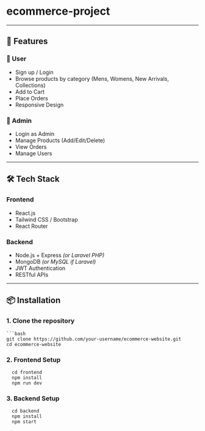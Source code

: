 ﻿# ecommerce-project

---

## 🚀 Features

### 👤 User
- Sign up / Login
- Browse products by category (Mens, Womens, New Arrivals, Collections)
- Add to Cart
- Place Orders
- Responsive Design

### 🔧 Admin
- Login as Admin
- Manage Products (Add/Edit/Delete)
- View Orders
- Manage Users

---

## 🛠️ Tech Stack

### Frontend
- React.js
- Tailwind CSS / Bootstrap
- React Router

### Backend
- Node.js + Express *(or Laravel PHP)*
- MongoDB *(or MySQL if Laravel)*
- JWT Authentication
- RESTful APIs

---

## 📦 Installation

### 1. Clone the repository
    ```bash
    git clone https://github.com/your-username/ecommerce-website.git
    cd ecommerce-website
### 2. Frontend Setup
      cd frontend
      npm install
      npm run dev
### 3. Backend Setup
      cd backend
      npm install
      npm start

